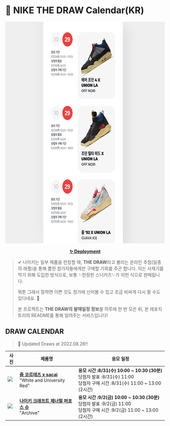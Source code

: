 # 👟 NIKE THE DRAW Calendar(KR)

<div align="center">
  <a href="https://junhoyeo.github.io/NIKE-THE-DRAW-Calendar/">
    <img src="./docs/images/preview.png" alt="Preview image of deployed application" height="700px" width="700px" />
  </a>
</div>

<p align="center">
  <a href="https://junhoyeo.github.io/NIKE-THE-DRAW-Calendar/">
    <strong>✨ Deployment</strong>
  </a>
</p>

> ✔ 나이키는 일부 제품을 런칭할 때, **THE DRAW**라고 불리는 온라인 추첨(일종의 래플)을 통해 뽑힌 참가자들에게만 구매할 기회를 주곤 합니다. 이는 사재기를 막기 위해 도입한 방식으로, 보통 ✨한정판 스니커즈✨가 이런 식으로 판매됩니다.
>
> 뭐튼 그래서 잘하면 이쁜 것도 정가에 신어볼 수 있고 조금 비싸게 다시 팔 수도 있다네요. 🤭
>
> 본 프로젝트는 **THE DRAW의 발매일정 정보**를 하루에 한 번 모은 뒤, 본 레포지토리의 README를 통해 알려주는 서비스입니다!

## DRAW CALENDAR

<!-- DRAW CALENDAR: START -->

> 👟 Updated Draws at 2022.08.26‼️

| 사진 | 제품명 | 응모 일정 |
| --- | ---- | ------- |
| <img src="https://static-breeze.nike.co.kr/kr/ko_kr/cmsstatic/product/DQ0581-100/20e81031-b8ab-49da-b31b-a1dccdcb38dc_primary.jpg?snkrBrowse" width="256" /> | <a href="https://www.nike.com/kr/launch/t/men/fw/nike-sportswear/DQ0581-100/EfY08q3D7/nike-zoom-cortez-sp"><strong>줌 코르테즈 x sacai</strong><br /></a> "White and University Red" | <strong>응모 시간 :8/31(수) 10:00 ~ 10:30 (30분)</strong><br />당첨자 발표 :8/31(수) 11:00<br />당첨자 구매 시간 :8/31(수) 11:00 ~ 13:00 (2시간) |
| <img src="https://static-breeze.nike.co.kr/kr/ko_kr/cmsstatic/product/eb458a93-1569-4fc7-a244-08641b06bf15_primary.jpg?snkrBrowse" width="256" /> | <a href="https://www.nike.com/kr/launch/t/women/fw/nike-sportswear/DA6672-700/BfI3oUso1/general-purpose-shoe"><strong>나이키 크래프트 제너럴 퍼포스 슈</strong><br /></a> "Archive" | <strong>응모 시간 :9/2(금) 10:00 ~ 10:30 (30분)</strong><br />당첨자 발표 :9/2(금) 11:00<br />당첨자 구매 시간 :9/2(금) 11:00 ~ 13:00 (2시간) |

<!-- DRAW CALENDAR: END -->
